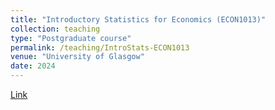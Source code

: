 ```yaml
---
title: "Introductory Statistics for Economics (ECON1013)"
collection: teaching
type: "Postgraduate course"
permalink: /teaching/IntroStats-ECON1013
venue: "University of Glasgow"
date: 2024
---
```


[Link](https://github.com/duongtrinhss/GTA-ECON1013-IntroStats)